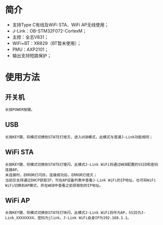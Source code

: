 # 简介
* 支持Type C有线及WiFi STA、WiFi AP无线使用；
* J-Link：OB-STM32F072-CortexM；
* 主控：全志V831；
* WiFi+BT：XR829（BT暂未使用）；
* PMU：AXP2101；
* 输出支持短路保护；
# 使用方法
## 开关机
    长按POWER按键。
## USB
    长按KEY键，将模式切换到STATE灯熄灭，进入USB模式，此模式与普通J-Link功能相同；
## WiFi STA
    长按KEY键，将模式切换到STATE灯慢闪，此模式J-Link WiFi将通过WEB配置的SSID和密码连接AP。
    未连接时，ERROR灯闪烁，连接成功后，ERROR灯熄灭；
    当前仅支持通过DHCP获取IP，可在AP设备列表中查看J-Link WiFi的IP地址，也可将WiFi WiFi切换到AP模式，并在WEB中查看之前获取到的IP地址。
## WiFi AP
    长按KEY键，将模式切换到STATE灯快闪，此模式J-Link WiFi将作为AP，SSID为J-Link_XXXXXXXX，密码为jlink，J-Link WiFi自身IP为192.168.1.1。
